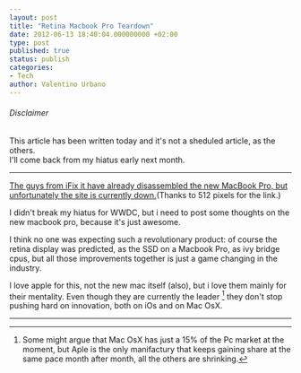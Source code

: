 ```yaml
---
layout: post
title: "Retina Macbook Pro Teardown"
date: 2012-06-13 18:40:04.000000000 +02:00
type: post
published: true
status: publish
categories:
- Tech
author: Valentino Urbano 
---
```


###### Disclaimer

This article has been written today and it's not a sheduled article, as the others.  
I'll come back from my hiatus early next month.

---

[The guys from iFix it have already disassembled the new MacBook Pro, but unfortunately the site is currently down.][0](Thanks to 512 pixels for the link.)

I didn't break my hiatus for WWDC, but i need to post some thoughts on the new macbook pro, because it's just awesome.

I think no one was expecting such a revolutionary product: of course the retina display was predicted, as the SSD on a Macbook Pro, as ivy bridge cpus, but all those improvements together is just a game changing in the industry.

I love apple for this, not the new mac itself (also), but i love them mainly for their mentality. Even though they are currently the leader [^1] they don't stop pushing hard on innovation, both on iOs and on Mac OsX.

---

[^1]: Some might argue that Mac OsX has just a 15% of the Pc market at the moment, but Aple is the only manifactury that keeps gaining share at the same pace month after month, all the others are shrinking.


[0]: http://www.ifixit.com/Teardown/MacBook-Pro-with-Retina-Display-Teardown/9462/1